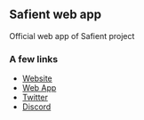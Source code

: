 ## Safient web app

Official web app of Safient project

### A few links
* [Website](https://safient.io)
* [Web App](https://app.safient.io)
* [Twitter](https://twitter.con/safientio)
* [Discord](https://discord.safient.io)
